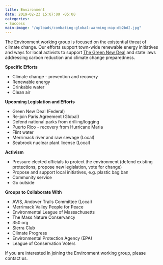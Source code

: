 ```yaml
---
title: Environment
date: 2019-02-23 15:07:00 -05:00
categories:
- Success
main-image: "/uploads/combating-global-warming-map-db2bd2.jpg"
---
```


The Environment working group is focused on the existential threat of climate change. Our efforts support town-wide renewable energy initiatives and ways for local activists to support [The Green New Deal](https://www.sierraclub.org/trade/what-green-new-deal#) and state laws addressing carbon reduction and climate change preparedness. 

**Specific Efforts**
* Climate change - prevention and recovery
* Renewable energy
* Drinkable water
* Clean air

**Upcoming Legislation and Efforts**
* Green New Deal (Federal)
* Re-join Paris Agreement (Global)
* Defend national parks from drilling/logging
* Puerto Rico - recovery from Hurricane Maria
* Flint water
* Merrimack river and raw sewage (Local)
* Seabrook nuclear plant license (Local)

**Activism**
* Pressure elected officials to protect the environment (defend existing protections, propose new legislation, vote for change)
* Propose and support local initiatives, e.g. plastic bag ban
* Community service
* Go outside

**Groups to Collaborate With**
* AVIS, Andover Trails Committee (Local)
* Merrimack Valley People for Peace
* Environmental League of Massachusetts
* The Mass Nature Conservancy
* 350.org
* Sierra Club
* Climate Progress
* Environmental Protection Agency (EPA)
* League of Conservation Voters

If you are interested in joining the Environment working group, please contact us. 